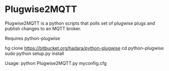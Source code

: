 Plugwise2MQTT
=============

Plugwise2MQTT is a python scripts that polls set of plugwise plugs and publish changes to an MQTT broker. 

Requires python-plugwise

  hg clone https://bitbucket.org/hadara/python-plugwise
  cd python-plugwise
  sudo python setup.py install
  
  
Usage: python Plugwise2MQTT.py myconfig.cfg

